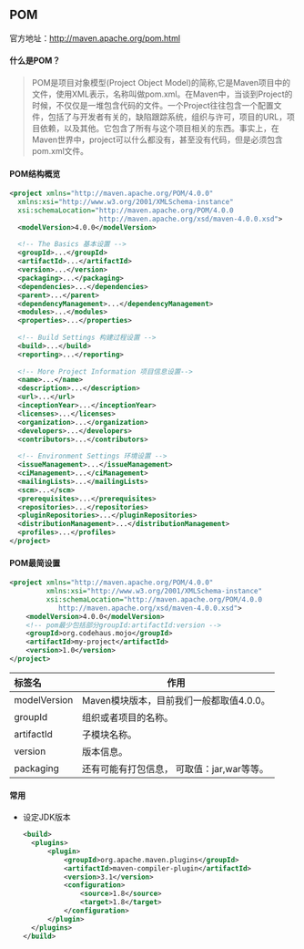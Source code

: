 ## POM

官方地址：http://maven.apache.org/pom.html

#### 什么是POM？

> POM是项目对象模型(Project Object Model)的简称,它是Maven项目中的文件，使用XML表示，名称叫做pom.xml。在Maven中，当谈到Project的时候，不仅仅是一堆包含代码的文件。一个Project往往包含一个配置文件，包括了与开发者有关的，缺陷跟踪系统，组织与许可，项目的URL，项目依赖，以及其他。它包含了所有与这个项目相关的东西。事实上，在Maven世界中，project可以什么都没有，甚至没有代码，但是必须包含pom.xml文件。

#### POM结构概览

```xml
<project xmlns="http://maven.apache.org/POM/4.0.0"
  xmlns:xsi="http://www.w3.org/2001/XMLSchema-instance"
  xsi:schemaLocation="http://maven.apache.org/POM/4.0.0
                      http://maven.apache.org/xsd/maven-4.0.0.xsd">
  <modelVersion>4.0.0</modelVersion>
 
  <!-- The Basics 基本设置 -->
  <groupId>...</groupId>
  <artifactId>...</artifactId>
  <version>...</version>
  <packaging>...</packaging>
  <dependencies>...</dependencies>
  <parent>...</parent>
  <dependencyManagement>...</dependencyManagement>
  <modules>...</modules>
  <properties>...</properties>
 
  <!-- Build Settings 构建过程设置 -->
  <build>...</build>
  <reporting>...</reporting>
 
  <!-- More Project Information 项目信息设置-->
  <name>...</name>
  <description>...</description>
  <url>...</url>
  <inceptionYear>...</inceptionYear>
  <licenses>...</licenses>
  <organization>...</organization>
  <developers>...</developers>
  <contributors>...</contributors>
 
  <!-- Environment Settings 环境设置 -->
  <issueManagement>...</issueManagement>
  <ciManagement>...</ciManagement>
  <mailingLists>...</mailingLists>
  <scm>...</scm>
  <prerequisites>...</prerequisites>
  <repositories>...</repositories>
  <pluginRepositories>...</pluginRepositories>
  <distributionManagement>...</distributionManagement>
  <profiles>...</profiles>
</project>
```

#### POM最简设置

```xml
<project xmlns="http://maven.apache.org/POM/4.0.0"
         xmlns:xsi="http://www.w3.org/2001/XMLSchema-instance"
         xsi:schemaLocation="http://maven.apache.org/POM/4.0.0
            http://maven.apache.org/xsd/maven-4.0.0.xsd">
    <modelVersion>4.0.0</modelVersion>
    <!-- pom最少包括部分groupId:artifactId:version -->
  	<groupId>org.codehaus.mojo</groupId>
    <artifactId>my-project</artifactId>
    <version>1.0</version>
</project>
```

| 标签名          | 作用                        |
| :----------- | ------------------------- |
| modelVersion | Maven模块版本，目前我们一般都取值4.0.0。 |
| groupId      | 组织或者项目的名称。                |
| artifactId   | 子模块名称。                    |
| version      | 版本信息。                     |
| packaging    | 还有可能有打包信息， 可取值：jar,war等等。 |



#### 常用

* 设定JDK版本

  ```xml
  <build>
  	<plugins>
  		<plugin>
  			<groupId>org.apache.maven.plugins</groupId>
  			<artifactId>maven-compiler-plugin</artifactId>
  			<version>3.1</version>
  			<configuration>
  				<source>1.8</source>
  				<target>1.8</target>
  			</configuration>
  		</plugin>
  	</plugins>
  </build>
  ```

  ​